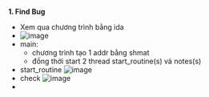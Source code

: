 **1. Find Bug**
  - Xem qua chương trình bằng ida
  - ![image](https://user-images.githubusercontent.com/113702087/214768349-f4253b21-1fa8-4470-a735-24fb37c61be3.png)
  - main:
    + chương trình tạo 1 addr bằng shmat
    + đồng thời start 2 thread start_routine(s) và notes(s)
  - start_routine ![image](https://user-images.githubusercontent.com/113702087/214768955-a3c8256b-e650-422b-8932-ae6334fb532f.png)
  - check ![image](https://user-images.githubusercontent.com/113702087/214768978-25087f51-149c-4427-a984-8e0508da97fd.png)
  - 
